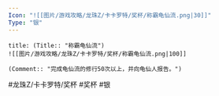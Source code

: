 ```yaml
---
Icon: "![[图片/游戏攻略/龙珠Z/卡卡罗特/奖杯/称霸龟仙流.png|30]]"
Type: "银"
---
```

```ad-common-silver-trophy
title: (Title:: "称霸龟仙流")
![[图片/游戏攻略/龙珠Z/卡卡罗特/奖杯/称霸龟仙流.png|100]]

(Comment:: "完成龟仙流的修行50次以上，并向龟仙人报告。")
```

#龙珠Z/卡卡罗特/奖杯 #奖杯 #银

